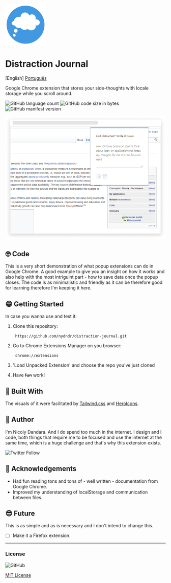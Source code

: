 ![Logo da Extensão](128.png)

# Distraction Journal
[English] [Português](readmept.md)


Google Chrome extension that stores your side-thoughts with locale storage while you scroll around.

![GitHub language count](https://img.shields.io/github/languages/count/nydndr/distraction-journal)
![GitHub code size in bytes](https://img.shields.io/github/languages/code-size/nydndr/distraction-journal)
![GitHub manifest version](https://img.shields.io/github/manifest-json/v/nydndr/distraction-journal)

![screenshot](Screenshot.png)

## 🤓 Code
This is a very short demonstration of what popup extensions can do in Google Chrome. A good example to give you an insight on how it works and also help with the most intriguint part - how to save data once the popup closes. The code is as minimalistic and friendly as it can be therefore good for learning therefore I'm keeping it here.

## 😁 Getting Started
In case you wanna use and test it:
1. Clone this repository:

        https://github.com/nydndr/distraction-journal.git

2. Go to Chrome Extensions Manager on you browser:

        chrome://extensions

3. 'Load Unpacked Extension' and choose the repo you've just cloned
4. Have ~~fun~~ work!

## 🧰 Built With
The visuals of it were facilitated by [Tailwind.css](https://github.com/tailwindcss/tailwindcss) and [HeroIcons](https://heroicons.dev/).

## 👋 Author
I'm Nicoly Dandara. And I do spend too much in the internet.
I design and I code, both things that require me to be focused and use the internet at the same time, which is a huge challenge and that's why this extension exists.

![Twitter Follow](https://img.shields.io/twitter/follow/nydcosa?style=social)

## 🧐 Acknowledgements
* Had fun reading tons and tons of - well written - documentation from Google Chrome.
* Improved my understanding of localStorage and communication between files.

## 😎 Future
This is as simple and as is necessary and I don't intend to change this.

* [ ] Make it a Firefox extension.

--- 

### License
![GitHub](https://img.shields.io/github/license/nydndr/distraction-journal)

[MIT License](LICENSE.md)
